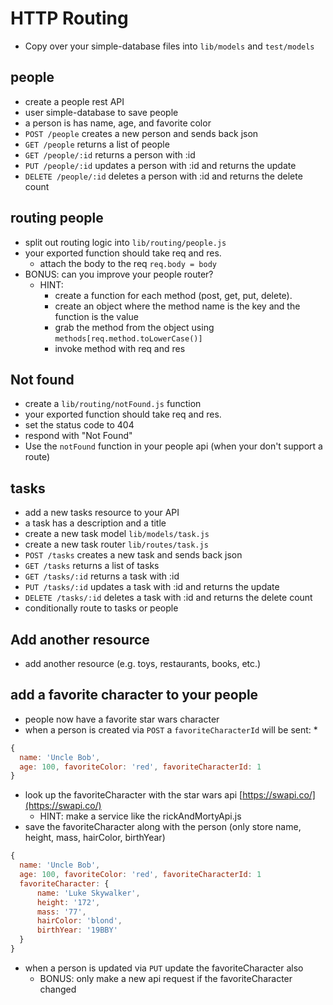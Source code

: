# HTTP Routing

* Copy over your simple-database files into
  `lib/models` and `test/models`

## people

* create a people rest API
* user simple-database to save people
* a person is has name, age, and favorite color
* `POST /people` creates a new person and sends
  back json
* `GET /people` returns a list of people
* `GET /people/:id` returns a person with :id
* `PUT /people/:id` updates a person with :id
  and returns the update
* `DELETE /people/:id` deletes a person with
  :id and returns the delete count

## routing people

* split out routing logic into
  `lib/routing/people.js`
* your exported function should take req and
  res.
  * attach the body to the req
    `req.body = body`
* BONUS: can you improve your people router?
  * HINT:
    * create a function for each method
      (post, get, put, delete).
    * create an object where the method name
      is the key and the function is the value
    * grab the method from the object using
      `methods[req.method.toLowerCase()]`
    * invoke method with req and res

## Not found

* create a `lib/routing/notFound.js` function
* your exported function should take req and
  res.
* set the status code to 404
* respond with "Not Found"
* Use the `notFound` function in your people
  api (when your don't support a route)

## tasks

* add a new tasks resource to your API
* a task has a description and a title
* create a new task model `lib/models/task.js`
* create a new task router `lib/routes/task.js`
* `POST /tasks` creates a new task and sends
  back json
* `GET /tasks` returns a list of tasks
* `GET /tasks/:id` returns a task with :id
* `PUT /tasks/:id` updates a task with :id
  and returns the update
* `DELETE /tasks/:id` deletes a task with
  :id and returns the delete count
* conditionally route to tasks or people

## Add another resource

* add another resource (e.g. toys, restaurants,
  books, etc.)

## add a favorite character to your people

* people now have a favorite star wars character
* when a person is created via `POST` a
  `favoriteCharacterId` will be sent:
  *
```js
{
  name: 'Uncle Bob',
  age: 100, favoriteColor: 'red', favoriteCharacterId: 1
}
```
* look up the favoriteCharacter with the star
  wars api [https://swapi.co/](https://swapi.co/)
  * HINT: make a service like the rickAndMortyApi.js
* save the favoriteCharacter along with the
  person (only store name, height, mass, hairColor, birthYear)
```js
{
  name: 'Uncle Bob',
  age: 100, favoriteColor: 'red', favoriteCharacterId: 1
  favoriteCharacter: {
	  name: 'Luke Skywalker',
	  height: '172',
	  mass: '77',
	  hairColor: 'blond',
	  birthYear: '19BBY'
  }
}
```
* when a person is updated via `PUT` update the favoriteCharacter also
  * BONUS: only make a new api request if the favoriteCharacter changed
